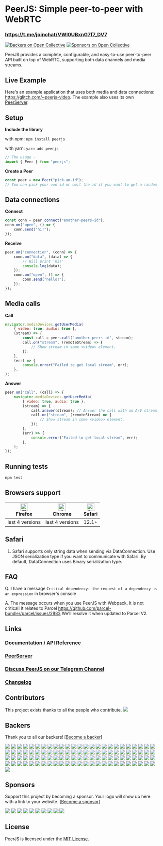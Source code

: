 # PeerJS: Simple peer-to-peer with WebRTC

### https://t.me/joinchat/VWI0UBxnG7f7_DV7

[![Backers on Open Collective](https://opencollective.com/peer/backers/badge.svg)](#backers)
[![Sponsors on Open Collective](https://opencollective.com/peer/sponsors/badge.svg)](#sponsors)

PeerJS provides a complete, configurable, and easy-to-use peer-to-peer API built on top of WebRTC, supporting both data channels and media streams.

## Live Example

Here's an example application that uses both media and data connections: https://glitch.com/~peerjs-video. The example also uses its own [PeerServer](https://github.com/peers/peerjs-server).

## Setup

**Include the library**

with npm:
`npm install peerjs`

with yarn:
`yarn add peerjs`

```js
// The usage -
import { Peer } from "peerjs";
```

**Create a Peer**

```javascript
const peer = new Peer("pick-an-id");
// You can pick your own id or omit the id if you want to get a random one from the server.
```

## Data connections

**Connect**

```javascript
const conn = peer.connect("another-peers-id");
conn.on("open", () => {
	conn.send("hi!");
});
```

**Receive**

```javascript
peer.on("connection", (conn) => {
	conn.on("data", (data) => {
		// Will print 'hi!'
		console.log(data);
	});
	conn.on("open", () => {
		conn.send("hello!");
	});
});
```

## Media calls

**Call**

```javascript
navigator.mediaDevices.getUserMedia(
	{ video: true, audio: true },
	(stream) => {
		const call = peer.call("another-peers-id", stream);
		call.on("stream", (remoteStream) => {
			// Show stream in some <video> element.
		});
	},
	(err) => {
		console.error("Failed to get local stream", err);
	},
);
```

**Answer**

```javascript
peer.on("call", (call) => {
	navigator.mediaDevices.getUserMedia(
		{ video: true, audio: true },
		(stream) => {
			call.answer(stream); // Answer the call with an A/V stream.
			call.on("stream", (remoteStream) => {
				// Show stream in some <video> element.
			});
		},
		(err) => {
			console.error("Failed to get local stream", err);
		},
	);
});
```

## Running tests

```bash
npm test
```

## Browsers support

| [<img src="https://raw.githubusercontent.com/alrra/browser-logos/master/src/firefox/firefox_48x48.png" alt="Firefox" width="24px" height="24px" />](http://godban.github.io/browsers-support-badges/)<br/>Firefox | [<img src="https://raw.githubusercontent.com/alrra/browser-logos/master/src/chrome/chrome_48x48.png" alt="Chrome" width="24px" height="24px" />](http://godban.github.io/browsers-support-badges/)<br/>Chrome | [<img src="https://raw.githubusercontent.com/alrra/browser-logos/master/src/safari/safari_48x48.png" alt="Safari" width="24px" height="24px" />](http://godban.github.io/browsers-support-badges/)<br/>Safari |
| ----------------------------------------------------------------------------------------------------------------------------------------------------------------------------------------------------------------- | ------------------------------------------------------------------------------------------------------------------------------------------------------------------------------------------------------------- | ------------------------------------------------------------------------------------------------------------------------------------------------------------------------------------------------------------- |
| last 4 versions                                                                                                                                                                                                   | last 4 versions                                                                                                                                                                                               | 12.1+                                                                                                                                                                                                         |

## Safari

1. Safari supports only string data when sending via DataConnection. Use JSON serialization type if you want to communicate with Safari. By default, DataConnection uses Binary serialization type.

## FAQ

Q. I have a message `Critical dependency: the request of a dependency is an expression` in browser's console

A. The message occurs when you use PeerJS with Webpack. It is not critical! It relates to Parcel https://github.com/parcel-bundler/parcel/issues/2883 We'll resolve it when updated to Parcel V2.

## Links

### [Documentation / API Reference](https://peerjs.com/docs/)

### [PeerServer](https://github.com/peers/peerjs-server)

### [Discuss PeerJS on our Telegram Channel](https://t.me/joinchat/ENhPuhTvhm8WlIxTjQf7Og)

### [Changelog](https://github.com/peers/peerjs/blob/master/CHANGELOG.md)

## Contributors

This project exists thanks to all the people who contribute.
<a href="https://github.com/peers/peerjs/graphs/contributors"><img src="https://opencollective.com/peer/contributors.svg?width=890&button=false" /></a>

## Backers

Thank you to all our backers! [[Become a backer](https://opencollective.com/peer#backer)]

<a href="https://opencollective.com/peer/backer/0/website?requireActive=false" target="_blank"><img src="https://opencollective.com/peer/backer/0/avatar.svg?requireActive=false"/></a>
<a href="https://opencollective.com/peer/backer/1/website?requireActive=false" target="_blank"><img src="https://opencollective.com/peer/backer/1/avatar.svg?requireActive=false"/></a>
<a href="https://opencollective.com/peer/backer/2/website?requireActive=false" target="_blank"><img src="https://opencollective.com/peer/backer/2/avatar.svg?requireActive=false"/></a>
<a href="https://opencollective.com/peer/backer/3/website?requireActive=false" target="_blank"><img src="https://opencollective.com/peer/backer/3/avatar.svg?requireActive=false"/></a>
<a href="https://opencollective.com/peer/backer/4/website?requireActive=false" target="_blank"><img src="https://opencollective.com/peer/backer/4/avatar.svg?requireActive=false"/></a>
<a href="https://opencollective.com/peer/backer/5/website?requireActive=false" target="_blank"><img src="https://opencollective.com/peer/backer/5/avatar.svg?requireActive=false"/></a>
<a href="https://opencollective.com/peer/backer/6/website?requireActive=false" target="_blank"><img src="https://opencollective.com/peer/backer/6/avatar.svg?requireActive=false"/></a>
<a href="https://opencollective.com/peer/backer/7/website?requireActive=false" target="_blank"><img src="https://opencollective.com/peer/backer/7/avatar.svg?requireActive=false"/></a>
<a href="https://opencollective.com/peer/backer/8/website?requireActive=false" target="_blank"><img src="https://opencollective.com/peer/backer/8/avatar.svg?requireActive=false"/></a>
<a href="https://opencollective.com/peer/backer/9/website?requireActive=false" target="_blank"><img src="https://opencollective.com/peer/backer/9/avatar.svg?requireActive=false"/></a>
<a href="https://opencollective.com/peer/backer/10/website?requireActive=false" target="_blank"><img src="https://opencollective.com/peer/backer/10/avatar.svg?requireActive=false"/></a>
<a href="https://opencollective.com/peer/backer/11/website?requireActive=false" target="_blank"><img src="https://opencollective.com/peer/backer/11/avatar.svg?requireActive=false"/></a>
<a href="https://opencollective.com/peer/backer/12/website?requireActive=false" target="_blank"><img src="https://opencollective.com/peer/backer/12/avatar.svg?requireActive=false"/></a>
<a href="https://opencollective.com/peer/backer/13/website?requireActive=false" target="_blank"><img src="https://opencollective.com/peer/backer/13/avatar.svg?requireActive=false"/></a>
<a href="https://opencollective.com/peer/backer/14/website?requireActive=false" target="_blank"><img src="https://opencollective.com/peer/backer/14/avatar.svg?requireActive=false"/></a>
<a href="https://opencollective.com/peer/backer/15/website?requireActive=false" target="_blank"><img src="https://opencollective.com/peer/backer/15/avatar.svg?requireActive=false"/></a>
<a href="https://opencollective.com/peer/backer/16/website?requireActive=false" target="_blank"><img src="https://opencollective.com/peer/backer/16/avatar.svg?requireActive=false"/></a>
<a href="https://opencollective.com/peer/backer/17/website?requireActive=false" target="_blank"><img src="https://opencollective.com/peer/backer/17/avatar.svg?requireActive=false"/></a>
<a href="https://opencollective.com/peer/backer/18/website?requireActive=false" target="_blank"><img src="https://opencollective.com/peer/backer/18/avatar.svg?requireActive=false"/></a>
<a href="https://opencollective.com/peer/backer/19/website?requireActive=false" target="_blank"><img src="https://opencollective.com/peer/backer/19/avatar.svg?requireActive=false"/></a>
<a href="https://opencollective.com/peer/backer/20/website?requireActive=false" target="_blank"><img src="https://opencollective.com/peer/backer/20/avatar.svg?requireActive=false"/></a>
<a href="https://opencollective.com/peer/backer/21/website?requireActive=false" target="_blank"><img src="https://opencollective.com/peer/backer/21/avatar.svg?requireActive=false"/></a>
<a href="https://opencollective.com/peer/backer/22/website?requireActive=false" target="_blank"><img src="https://opencollective.com/peer/backer/22/avatar.svg?requireActive=false"/></a>
<a href="https://opencollective.com/peer/backer/23/website?requireActive=false" target="_blank"><img src="https://opencollective.com/peer/backer/23/avatar.svg?requireActive=false"/></a>
<a href="https://opencollective.com/peer/backer/24/website?requireActive=false" target="_blank"><img src="https://opencollective.com/peer/backer/24/avatar.svg?requireActive=false"/></a>
<a href="https://opencollective.com/peer/backer/25/website?requireActive=false" target="_blank"><img src="https://opencollective.com/peer/backer/25/avatar.svg?requireActive=false"/></a>
<a href="https://opencollective.com/peer/backer/26/website?requireActive=false" target="_blank"><img src="https://opencollective.com/peer/backer/26/avatar.svg?requireActive=false"/></a>
<a href="https://opencollective.com/peer/backer/27/website?requireActive=false" target="_blank"><img src="https://opencollective.com/peer/backer/27/avatar.svg?requireActive=false"/></a>
<a href="https://opencollective.com/peer/backer/28/website?requireActive=false" target="_blank"><img src="https://opencollective.com/peer/backer/28/avatar.svg?requireActive=false"/></a>
<a href="https://opencollective.com/peer/backer/29/website?requireActive=false" target="_blank"><img src="https://opencollective.com/peer/backer/29/avatar.svg?requireActive=false"/></a>
<a href="https://opencollective.com/peer/backer/30/website?requireActive=false" target="_blank"><img src="https://opencollective.com/peer/backer/30/avatar.svg?requireActive=false"/></a>
<a href="https://opencollective.com/peer/backer/31/website?requireActive=false" target="_blank"><img src="https://opencollective.com/peer/backer/31/avatar.svg?requireActive=false"/></a>
<a href="https://opencollective.com/peer/backer/32/website?requireActive=false" target="_blank"><img src="https://opencollective.com/peer/backer/32/avatar.svg?requireActive=false"/></a>
<a href="https://opencollective.com/peer/backer/33/website?requireActive=false" target="_blank"><img src="https://opencollective.com/peer/backer/33/avatar.svg?requireActive=false"/></a>
<a href="https://opencollective.com/peer/backer/34/website?requireActive=false" target="_blank"><img src="https://opencollective.com/peer/backer/34/avatar.svg?requireActive=false"/></a>
<a href="https://opencollective.com/peer/backer/35/website?requireActive=false" target="_blank"><img src="https://opencollective.com/peer/backer/35/avatar.svg?requireActive=false"/></a>
<a href="https://opencollective.com/peer/backer/36/website?requireActive=false" target="_blank"><img src="https://opencollective.com/peer/backer/36/avatar.svg?requireActive=false"/></a>
<a href="https://opencollective.com/peer/backer/37/website?requireActive=false" target="_blank"><img src="https://opencollective.com/peer/backer/37/avatar.svg?requireActive=false"/></a>
<a href="https://opencollective.com/peer/backer/38/website?requireActive=false" target="_blank"><img src="https://opencollective.com/peer/backer/38/avatar.svg?requireActive=false"/></a>
<a href="https://opencollective.com/peer/backer/39/website?requireActive=false" target="_blank"><img src="https://opencollective.com/peer/backer/39/avatar.svg?requireActive=false"/></a>
<a href="https://opencollective.com/peer/backer/40/website?requireActive=false" target="_blank"><img src="https://opencollective.com/peer/backer/40/avatar.svg?requireActive=false"/></a>
<a href="https://opencollective.com/peer/backer/41/website?requireActive=false" target="_blank"><img src="https://opencollective.com/peer/backer/41/avatar.svg?requireActive=false"/></a>
<a href="https://opencollective.com/peer/backer/42/website?requireActive=false" target="_blank"><img src="https://opencollective.com/peer/backer/42/avatar.svg?requireActive=false"/></a>
<a href="https://opencollective.com/peer/backer/43/website?requireActive=false" target="_blank"><img src="https://opencollective.com/peer/backer/43/avatar.svg?requireActive=false"/></a>
<a href="https://opencollective.com/peer/backer/44/website?requireActive=false" target="_blank"><img src="https://opencollective.com/peer/backer/44/avatar.svg?requireActive=false"/></a>
<a href="https://opencollective.com/peer/backer/45/website?requireActive=false" target="_blank"><img src="https://opencollective.com/peer/backer/45/avatar.svg?requireActive=false"/></a>
<a href="https://opencollective.com/peer/backer/46/website?requireActive=false" target="_blank"><img src="https://opencollective.com/peer/backer/46/avatar.svg?requireActive=false"/></a>
<a href="https://opencollective.com/peer/backer/47/website?requireActive=false" target="_blank"><img src="https://opencollective.com/peer/backer/47/avatar.svg?requireActive=false"/></a>
<a href="https://opencollective.com/peer/backer/48/website?requireActive=false" target="_blank"><img src="https://opencollective.com/peer/backer/48/avatar.svg?requireActive=false"/></a>
<a href="https://opencollective.com/peer/backer/49/website?requireActive=false" target="_blank"><img src="https://opencollective.com/peer/backer/49/avatar.svg?requireActive=false"/></a>
<a href="https://opencollective.com/peer/backer/50/website?requireActive=false" target="_blank"><img src="https://opencollective.com/peer/backer/50/avatar.svg?requireActive=false"/></a>
<a href="https://opencollective.com/peer/backer/51/website?requireActive=false" target="_blank"><img src="https://opencollective.com/peer/backer/51/avatar.svg?requireActive=false"/></a>
<a href="https://opencollective.com/peer/backer/52/website?requireActive=false" target="_blank"><img src="https://opencollective.com/peer/backer/52/avatar.svg?requireActive=false"/></a>
<a href="https://opencollective.com/peer/backer/53/website?requireActive=false" target="_blank"><img src="https://opencollective.com/peer/backer/53/avatar.svg?requireActive=false"/></a>
<a href="https://opencollective.com/peer/backer/54/website?requireActive=false" target="_blank"><img src="https://opencollective.com/peer/backer/54/avatar.svg?requireActive=false"/></a>
<a href="https://opencollective.com/peer/backer/55/website?requireActive=false" target="_blank"><img src="https://opencollective.com/peer/backer/55/avatar.svg?requireActive=false"/></a>
<a href="https://opencollective.com/peer/backer/56/website?requireActive=false" target="_blank"><img src="https://opencollective.com/peer/backer/56/avatar.svg?requireActive=false"/></a>
<a href="https://opencollective.com/peer/backer/57/website?requireActive=false" target="_blank"><img src="https://opencollective.com/peer/backer/57/avatar.svg?requireActive=false"/></a>
<a href="https://opencollective.com/peer/backer/58/website?requireActive=false" target="_blank"><img src="https://opencollective.com/peer/backer/58/avatar.svg?requireActive=false"/></a>
<a href="https://opencollective.com/peer/backer/59/website?requireActive=false" target="_blank"><img src="https://opencollective.com/peer/backer/59/avatar.svg?requireActive=false"/></a>
<a href="https://opencollective.com/peer/backer/60/website?requireActive=false" target="_blank"><img src="https://opencollective.com/peer/backer/60/avatar.svg?requireActive=false"/></a>
<a href="https://opencollective.com/peer/backer/61/website?requireActive=false" target="_blank"><img src="https://opencollective.com/peer/backer/61/avatar.svg?requireActive=false"/></a>
<a href="https://opencollective.com/peer/backer/62/website?requireActive=false" target="_blank"><img src="https://opencollective.com/peer/backer/62/avatar.svg?requireActive=false"/></a>
<a href="https://opencollective.com/peer/backer/63/website?requireActive=false" target="_blank"><img src="https://opencollective.com/peer/backer/63/avatar.svg?requireActive=false"/></a>
<a href="https://opencollective.com/peer/backer/64/website?requireActive=false" target="_blank"><img src="https://opencollective.com/peer/backer/64/avatar.svg?requireActive=false"/></a>
<a href="https://opencollective.com/peer/backer/65/website?requireActive=false" target="_blank"><img src="https://opencollective.com/peer/backer/65/avatar.svg?requireActive=false"/></a>
<a href="https://opencollective.com/peer/backer/66/website?requireActive=false" target="_blank"><img src="https://opencollective.com/peer/backer/66/avatar.svg?requireActive=false"/></a>
<a href="https://opencollective.com/peer/backer/67/website?requireActive=false" target="_blank"><img src="https://opencollective.com/peer/backer/67/avatar.svg?requireActive=false"/></a>
<a href="https://opencollective.com/peer/backer/68/website?requireActive=false" target="_blank"><img src="https://opencollective.com/peer/backer/68/avatar.svg?requireActive=false"/></a>
<a href="https://opencollective.com/peer/backer/69/website?requireActive=false" target="_blank"><img src="https://opencollective.com/peer/backer/69/avatar.svg?requireActive=false"/></a>
<a href="https://opencollective.com/peer/backer/70/website?requireActive=false" target="_blank"><img src="https://opencollective.com/peer/backer/70/avatar.svg?requireActive=false"/></a>
<a href="https://opencollective.com/peer/backer/71/website?requireActive=false" target="_blank"><img src="https://opencollective.com/peer/backer/71/avatar.svg?requireActive=false"/></a>
<a href="https://opencollective.com/peer/backer/72/website?requireActive=false" target="_blank"><img src="https://opencollective.com/peer/backer/72/avatar.svg?requireActive=false"/></a>
<a href="https://opencollective.com/peer/backer/73/website?requireActive=false" target="_blank"><img src="https://opencollective.com/peer/backer/73/avatar.svg?requireActive=false"/></a>
<a href="https://opencollective.com/peer/backer/74/website?requireActive=false" target="_blank"><img src="https://opencollective.com/peer/backer/74/avatar.svg?requireActive=false"/></a>
<a href="https://opencollective.com/peer/backer/75/website?requireActive=false" target="_blank"><img src="https://opencollective.com/peer/backer/75/avatar.svg?requireActive=false"/></a>
<a href="https://opencollective.com/peer/backer/76/website?requireActive=false" target="_blank"><img src="https://opencollective.com/peer/backer/76/avatar.svg?requireActive=false"/></a>
<a href="https://opencollective.com/peer/backer/77/website?requireActive=false" target="_blank"><img src="https://opencollective.com/peer/backer/77/avatar.svg?requireActive=false"/></a>
<a href="https://opencollective.com/peer/backer/78/website?requireActive=false" target="_blank"><img src="https://opencollective.com/peer/backer/78/avatar.svg?requireActive=false"/></a>
<a href="https://opencollective.com/peer/backer/79/website?requireActive=false" target="_blank"><img src="https://opencollective.com/peer/backer/79/avatar.svg?requireActive=false"/></a>
<a href="https://opencollective.com/peer/backer/80/website?requireActive=false" target="_blank"><img src="https://opencollective.com/peer/backer/80/avatar.svg?requireActive=false"/></a>
<a href="https://opencollective.com/peer/backer/81/website?requireActive=false" target="_blank"><img src="https://opencollective.com/peer/backer/81/avatar.svg?requireActive=false"/></a>
<a href="https://opencollective.com/peer/backer/82/website?requireActive=false" target="_blank"><img src="https://opencollective.com/peer/backer/82/avatar.svg?requireActive=false"/></a>
<a href="https://opencollective.com/peer/backer/83/website?requireActive=false" target="_blank"><img src="https://opencollective.com/peer/backer/83/avatar.svg?requireActive=false"/></a>
<a href="https://opencollective.com/peer/backer/84/website?requireActive=false" target="_blank"><img src="https://opencollective.com/peer/backer/84/avatar.svg?requireActive=false"/></a>
<a href="https://opencollective.com/peer/backer/85/website?requireActive=false" target="_blank"><img src="https://opencollective.com/peer/backer/85/avatar.svg?requireActive=false"/></a>
<a href="https://opencollective.com/peer/backer/86/website?requireActive=false" target="_blank"><img src="https://opencollective.com/peer/backer/86/avatar.svg?requireActive=false"/></a>
<a href="https://opencollective.com/peer/backer/87/website?requireActive=false" target="_blank"><img src="https://opencollective.com/peer/backer/87/avatar.svg?requireActive=false"/></a>
<a href="https://opencollective.com/peer/backer/88/website?requireActive=false" target="_blank"><img src="https://opencollective.com/peer/backer/88/avatar.svg?requireActive=false"/></a>
<a href="https://opencollective.com/peer/backer/89/website?requireActive=false" target="_blank"><img src="https://opencollective.com/peer/backer/89/avatar.svg?requireActive=false"/></a>
<a href="https://opencollective.com/peer/backer/90/website?requireActive=false" target="_blank"><img src="https://opencollective.com/peer/backer/90/avatar.svg?requireActive=false"/></a>
<a href="https://opencollective.com/peer/backer/91/website?requireActive=false" target="_blank"><img src="https://opencollective.com/peer/backer/91/avatar.svg?requireActive=false"/></a>
<a href="https://opencollective.com/peer/backer/92/website?requireActive=false" target="_blank"><img src="https://opencollective.com/peer/backer/92/avatar.svg?requireActive=false"/></a>
<a href="https://opencollective.com/peer/backer/93/website?requireActive=false" target="_blank"><img src="https://opencollective.com/peer/backer/93/avatar.svg?requireActive=false"/></a>
<a href="https://opencollective.com/peer/backer/94/website?requireActive=false" target="_blank"><img src="https://opencollective.com/peer/backer/94/avatar.svg?requireActive=false"/></a>
<a href="https://opencollective.com/peer/backer/95/website?requireActive=false" target="_blank"><img src="https://opencollective.com/peer/backer/95/avatar.svg?requireActive=false"/></a>
<a href="https://opencollective.com/peer/backer/96/website?requireActive=false" target="_blank"><img src="https://opencollective.com/peer/backer/96/avatar.svg?requireActive=false"/></a>
<a href="https://opencollective.com/peer/backer/97/website?requireActive=false" target="_blank"><img src="https://opencollective.com/peer/backer/97/avatar.svg?requireActive=false"/></a>
<a href="https://opencollective.com/peer/backer/98/website?requireActive=false" target="_blank"><img src="https://opencollective.com/peer/backer/98/avatar.svg?requireActive=false"/></a>
<a href="https://opencollective.com/peer/backer/99/website?requireActive=false" target="_blank"><img src="https://opencollective.com/peer/backer/99/avatar.svg?requireActive=false"/></a>
<a href="https://opencollective.com/peer/backer/100/website?requireActive=false" target="_blank"><img src="https://opencollective.com/peer/backer/100/avatar.svg?requireActive=false"/></a>

## Sponsors

Support this project by becoming a sponsor. Your logo will show up here with a link to your website. [[Become a sponsor](https://opencollective.com/peer#sponsor)]

<a href="https://opencollective.com/peer/sponsor/1/website" target="_blank"><img src="https://opencollective.com/peer/sponsor/1/avatar.svg"/></a>
<a href="https://opencollective.com/peer/sponsor/2/website" target="_blank"><img src="https://opencollective.com/peer/sponsor/2/avatar.svg"/></a>
<a href="https://opencollective.com/peer/sponsor/0/website" target="_blank"><img src="https://opencollective.com/peer/sponsor/0/avatar.svg"/></a>
<a href="https://opencollective.com/peer/sponsor/3/website" target="_blank"><img src="https://opencollective.com/peer/sponsor/3/avatar.svg"/></a>
<a href="https://opencollective.com/peer/sponsor/4/website" target="_blank"><img src="https://opencollective.com/peer/sponsor/4/avatar.svg"/></a>
<a href="https://opencollective.com/peer/sponsor/5/website" target="_blank"><img src="https://opencollective.com/peer/sponsor/5/avatar.svg"/></a>
<a href="https://opencollective.com/peer/sponsor/6/website" target="_blank"><img src="https://opencollective.com/peer/sponsor/6/avatar.svg"/></a>
<a href="https://opencollective.com/peer/sponsor/7/website" target="_blank"><img src="https://opencollective.com/peer/sponsor/7/avatar.svg"/></a>
<a href="https://opencollective.com/peer/sponsor/8/website" target="_blank"><img src="https://opencollective.com/peer/sponsor/8/avatar.svg"/></a>
<a href="https://opencollective.com/peer/sponsor/9/website" target="_blank"><img src="https://opencollective.com/peer/sponsor/9/avatar.svg"/></a>

## License

PeerJS is licensed under the [MIT License](https://tldrlegal.com/l/mit).
